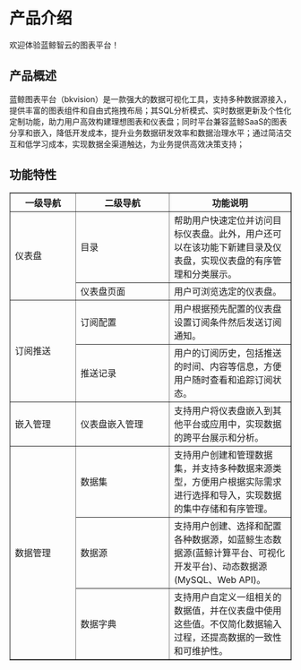 # 产品介绍

欢迎体验蓝鲸智云的图表平台！

## 产品概述

蓝鲸图表平台（bkvision）是一款强大的数据可视化工具，支持多种数据源接入，提供丰富的图表组件和自由式拖拽布局；其SQL分析模式、实时数据更新及个性化定制功能，助力用户高效构建理想图表和仪表盘；同时平台兼容蓝鲸SaaS的图表分享和嵌入，降低开发成本，提升业务数据研发效率和数据治理水平；通过简洁交互和低学习成本，实现数据全渠道触达，为业务提供高效决策支持；

## 功能特性

<table border="1">
    <tr>
        <th class="center-text" style="width: 100px;">一级导航</th>
        <th style="width: 150px;" class="center-text">二级导航</th>
        <th class="center-text">功能说明</th>
    </tr>
    <tr>
        <td class="center-text" style="width: 100px;" rowspan="2">仪表盘</td>
        <td style="width: 150px;">目录</td>
        <td>帮助用户快速定位并访问目标仪表盘。此外，用户还可以在该功能下新建目录及仪表盘，实现仪表盘的有序管理和分类展示。</td>
    </tr>
    <tr>
        <td style="width: 150px;">仪表盘页面</td>
        <td>用户可浏览选定的仪表盘。</td>
    </tr>
    <tr>
        <td class="center-text" style="width: 100px;" rowspan="2">订阅推送</td> <!-- 合并中间两行 -->
        <td style="width: 150px;">订阅配置</td>
        <td>用户根据预先配置的仪表盘设置订阅条件然后发送订阅通知。</td>
    </tr>
    <tr>
        <td style="width: 150px;">推送记录</td>
        <td>用户的订阅历史，包括推送的时间、内容等信息，方便用户随时查看和追踪订阅状态。</td>
    </tr>
    <tr>
        <td class="center-text" style="width: 100px;">嵌入管理</td>
        <td style="width: 150px;">仪表盘嵌入管理</td>
        <td>支持用户将仪表盘嵌入到其他平台或应用中，实现数据的跨平台展示和分析。</td>
    </tr>
    <tr>
        <td class="center-text" style="width: 100px;" rowspan="3">数据管理</td> <!-- 合并最后三行 -->
        <td style="width: 150px;">数据集</td>
        <td>支持用户创建和管理数据集，并支持多种数据来源类型，方便用户根据实际需求进行选择和导入，实现数据的集中存储和有序管理。</td>
    </tr>
    <tr>
        <td style="width: 150px;">数据源</td>
        <td>支持用户创建、选择和配置各种数据源，如蓝鲸生态数据源(蓝鲸计算平台、可视化开发平台)、动态数据源(MySQL、Web API)。</td>
    </tr>
    <tr>
        <td style="width: 150px;">数据字典</td>
        <td>支持用户自定义一组相关的数据值，并在仪表盘中使用这些值。不仅简化数据输入过程，还提高数据的一致性和可维护性。
</td>
    </tr>
</table>

